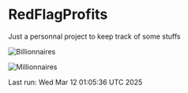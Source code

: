 # RedFlagProfits

Just a personnal project to keep track of some stuffs

![Billionnaires](https://raw.githubusercontent.com/Pacidus/RedFlagProfits/refs/heads/main/docs/figures/Billionaires.svg)

![Millionnaires](https://raw.githubusercontent.com/Pacidus/RedFlagProfits/refs/heads/main/docs/figures/Millionaires.svg)

Last run: Wed Mar 12 01:05:36 UTC 2025
